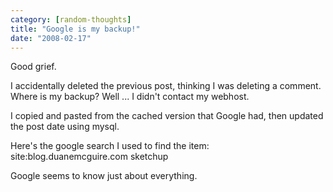 ```yaml
---
category: [random-thoughts]
title: "Google is my backup!"
date: "2008-02-17"
---
```


Good grief.

I accidentally deleted the previous post, thinking I was deleting a comment. Where is my backup? Well ... I didn't contact my webhost.

I copied and pasted from the cached version that Google had, then updated the post date using mysql.

Here's the google search I used to find the item: site:blog.duanemcguire.com sketchup

Google seems to know just about everything.
